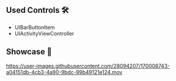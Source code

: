 

## Used Controls 🛠
 
* UIBarButtonItem
* UIActivityViewController

## Showcase 📱

https://user-images.githubusercontent.com/28094207/170008743-a04151db-4cb3-4a90-9bdc-99b49121e124.mov

